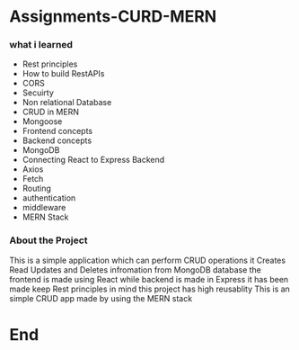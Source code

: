 # Assignments-CURD-MERN

### what i learned

- Rest principles
- How to build RestAPIs
- CORS
- Secuirty
- Non relational Database
- CRUD in MERN
- Mongoose
- Frontend concepts
- Backend concepts
- MongoDB
- Connecting React to Express Backend
- Axios
- Fetch
- Routing
- authentication 
- middleware
- MERN Stack

### About the Project

This is a simple application which can perform CRUD operations it Creates Read Updates and Deletes infromation from MongoDB database the frontend is
made using React while backend is made in Express it has been made keep Rest principles in mind this project has high reusablity This is an simple CRUD app made by 
using the MERN stack

# End
